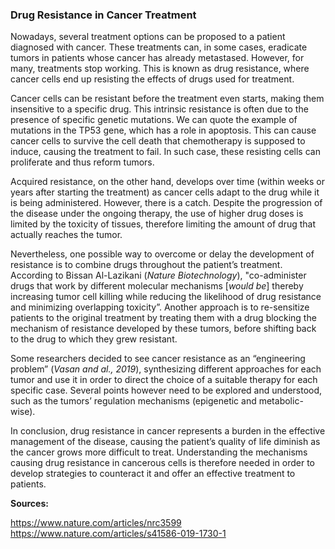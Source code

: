 ### Drug Resistance in Cancer Treatment

Nowadays, several treatment options can be proposed to a patient diagnosed with cancer. These treatments can, in some cases, eradicate tumors in patients whose cancer has already metastased. However, for many, treatments stop working. This is known as drug resistance, where cancer cells end up resisting the effects of drugs used for treatment.

Cancer cells can be resistant before the treatment even starts, making them insensitive to a specific drug. This intrinsic resistance is often due to the presence of specific genetic mutations. We can quote the example of mutations in the TP53 gene, which has a role in apoptosis. This can cause cancer cells to survive the cell death that chemotherapy is supposed to induce, causing the treatment to fail. In such case, these resisting cells can proliferate and thus reform tumors. 

Acquired resistance, on the other hand, develops over time (within weeks or years after starting the treatment) as cancer cells adapt to the drug while it is being administered. However, there is a catch. Despite the progression of the disease under the ongoing therapy, the use of higher drug doses is limited by the toxicity of tissues, therefore limiting the amount of drug that actually reaches the tumor. 

Nevertheless, one possible way to overcome or delay the development of resistance is to combine drugs throughout the patient’s treatment. According to Bissan Al-Lazikani (*Nature Biotechnology*), "co-administer drugs that work by different molecular mechanisms [*would be*] thereby increasing tumor cell killing while reducing the likelihood of drug resistance and minimizing overlapping toxicity”. Another approach is to re-sensitize patients to the original treatment by treating them with a drug blocking the mechanism of resistance developed by these tumors, before shifting back to the drug to which they grew resistant.  

Some researchers decided to see cancer resistance as an “engineering problem” (*Vasan and al., 2019*), synthesizing different approaches for each tumor and use it in order to direct the choice of a suitable therapy for each specific case. Several points however need to be explored and understood, such as the tumors’ regulation mechanisms (epigenetic and metabolic-wise). 

In conclusion, drug resistance in cancer represents a burden in the effective management of the disease, causing the patient’s quality of life diminish as the cancer grows more difficult to treat. Understanding the mechanisms causing drug resistance in cancerous cells is therefore needed in order to develop strategies to counteract it and offer an effective treatment to patients.

**Sources:**

https://www.nature.com/articles/nrc3599
https://www.nature.com/articles/s41586-019-1730-1
